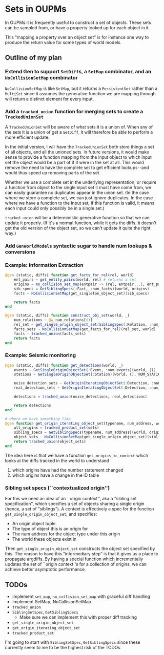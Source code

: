 # Sets in OUPMs

In OUPMs it is frequently useful to construct a set of objects.
These sets can be sampled from, or have a property looked up for
each object in it.

This "mapping a property over an object set" is for instance one way
to produce the return value for some types of world models.

## Outline of my plan

### Extend Gen to support `SetDiff`s, a `SetMap` combinator, and an `NoCollisionSetMap` combinator

`NoCollisionSetMap` is like `SetMap`, but it returns a `PersistentSet` rather than a `MultiSet` since
it assumes the generative function we are mapping through will return a distinct element for every
input.

### Add a `tracked_union` function for merging sets to create a `TrackedUnionSet`

A `TrackedUnionSet` will be aware of what sets it is a union of.  When any of the
sets it is a union of get a `SetDiff`, it will therefore be able to perform a more efficient update.

In the initial version, I will have the `TrackedUnionSet` both store things a set
of all objects, and all the unioned sets.  In future versions, it would make sense to provide
a function mapping from the input object to which input set the object would be a part of
if it were in the set at all.  This would remove the need to have the complete set
to get efficient lookups--and would thus speed up removing parts of the set.

Whether we use a complete set in the underlying representation, or require a function from object
to the single input set it must have come from, we can easily guarantee no duplicates appear in the
union set.  (In the case where we store a complete set, we can just ignore duplicates.  In the case
where we have a function to the input set, if this function is valid, it means each input
could only possibly be in a single set.)

`tracked_union` will be a deterministic generative function so that we can update it
properly.  (If it's a normal function, while it gets the diffs, it doesn't get the old
version of the object set, so we can't update it quite the right way.)

### Add `GenWorldModels` syntactic sugar to handle num lookups & conversions

### Example: Information Extraction

```julia
@gen (static, diffs) function get_facts_for_rel(rel, world)
    ent_pairs ~ get_entity_pairs(world, rel) # returns a set
    origins = no_collision_set_map(entpair -> (rel, entpair...), ent_pairs)
    sib_specs = GetSiblingSpecs(:Fact, :num_facts)(world, origins)
    facts ~ NoCollisionSetMap(get_singleton_object_set)(sib_specs)

    return facts
end

@gen (static, diffs) function construct_obj_set(world, _)
    num_relations ~ @w num_relations[()]
    rel_set ~ get_single_origin_object_set(SiblingSpec(:Relation, :num_relations)(world, ()))
    facts_sets ~ NoCollisionSetMap(get_facts_for_rel)(rel_set, world)
    facts ~ tracked_union(facts_sets)
    return facts
end
```

### Example: Seismic monitoring

```julia
@gen (static, diffs) function get_detections(world, _)
    events ~ GetSingleOriginObjectSet(:Event, :num_events)(world, ())
    stations ~ GetSingleOriginObjectSet(:Station)(world, (), NUM_STATIONS)

    noise_detection_sets ~ GetOriginIteratingObjectSet(:Detection, :num_noise_detections)(world, stations)
    real_detection_sets ~ GetOriginIteratingObjectSet(:Detection, :num_real_detections)(world, events, stations)

    detections = tracked_union(noise_detections, real_detections)

    return detections
end

# where we have something like
@gen function get_origin_iterating_object_set(typename, num_address, world, sets...)
    all_origins = tracked_product_set(sets)
    sibling_specs = GetSiblingSpecs(typename, num_address)(world, origins)
    object_sets ~ NoCollisionSetMap(get_single_origin_object_set)(sibling_specs)
    return tracked_union(object_sets)
end
```

The idea here is that we have a function `get_origins_in_context` which looks at the diffs tracked in
the world to understand
1. which origins have had the number statement changed
2. which origins have a change in the ID table

### Sibling set specs (``contextualized origin'')

For this we need an idea of an ``origin context'', aka a "sibling set specification",
which specifies a set of objects sharing a single origin (hence, a set of "siblings").
A context is effectively a spec for the function `get_single_origin_object_set`,
and specifies:
- An origin object tuple
- The type of object this is an origin for
- The num address for the object type under this origin
- The world these objects exist in

Then `get_single_origin_object_set` constructs the object
set specified by this.  The reason to have this "intermediary step"
is that it gives us a place to propagate argdiffs.  By having a special
function which incrementally updates the set of ``origin context''s for
a collection of origins, we can achieve better asymptotic performance.

## TODOs
- Implement `set_map`, `no_collision_set_map` with graceful diff handling
- Implement SetMap, NoCollisionSetMap
- `tracked_union`
- `SiblingSetSpec`, `GetSiblingSpecs`
  - Make sure we can implement this with proper diff tracking
- `get_single_origin_object_set`
- `get_origin_iterating_object_set`
- `tracked_product_set`

I'm going to start with `SiblingSetSpec`, `GetSiblingSpecs` since
these currently seem to me to be the highest risk of the TODOs.